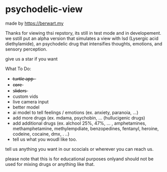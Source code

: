 # psychodelic-view
made by https://berwart.my

Thanks for viewing thsi repstory, its still in test mode and in developement.
we sstill put an alpha version that simulates a view with lsd (Lysergic acid diethylamide), an psychodelic drug that intensifies thoughts, emotions, and sensory perception. 

give us a star if you want

What To Do:

- t̶̶u̶̶r̶̶t̶̶l̶̶̶e̶ ̶a̶̶p̶̶p̶ ̶
- c̶̶o̶̶r̶̶̶e̶
- s̶̶l̶̶i̶̶d̶̶̶e̶̶r̶̶s̶
- custom vids
- live camera input
- better model
- ai model to tell feelings / emotions (ex. anxiety, paranoia, ...)
- add more drugs (ex. 
mdama, 
psychobin,
... (hullucigenic drugs)
- add additional drugs (ex. alchool 25%, 47%, ... , 
amphetamines, 
methamphetamine, 
methylempdiate, 
benzopedines, 
fentanyl, 
heroine, 
codeine, 
cocaine, 
dmx, .
..)
- tell us what you woudl like too.

tell us anything you want in our scocials or wherever you can reach us.

please note that this is for educational purposes onlyand should not be used for mixing drugs or anything like that.
